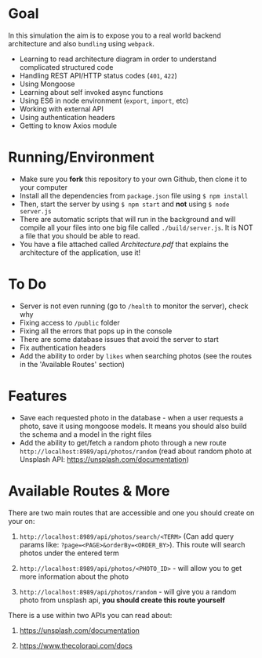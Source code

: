 # Goal

In this simulation the aim is to expose you to a real world backend architecture and also `bundling` using `webpack`.
- Learning to read architecture diagram in order to understand complicated structured code
- Handling REST API/HTTP status codes (`401`, `422`)
- Using Mongoose
- Learning about self invoked async functions
- Using ES6 in node environment (`export`, `import`, etc)
- Working with external API 
- Using authentication headers
- Getting to know Axios module

# Running/Environment

- Make sure you **fork** this repository to your own Github, then clone it to your computer
- Install all the dependencies from `package.json` file using `$ npm install `
- Then, start the server by using `$ npm start` and **not** using `$ node server.js`
- There are automatic scripts that will run in the background and will compile all your
files into one big file called `./build/server.js`.
It is NOT a file that you should be able to read.
- You have a file attached called _Architecture.pdf_ that explains the architecture of the application, use it!

# To Do

- Server is not even running (go to `/health` to monitor the server), check why
- Fixing access to `/public` folder
- Fixing all the errors that pops up in the console
- There are some database issues that avoid the server to start
- Fix authentication headers
- Add the ability to order by `likes` when searching photos (see the routes in the 'Available Routes' section)

# Features

- Save each requested photo in the database - when a user requests a photo, save it using mongoose models. It means you should also build the schema and a model in the right files
- Add the ability to get/fetch a random photo through a new route `http://localhost:8989/api/photos/random` (read about random photo at Unsplash API: https://unsplash.com/documentation)

# Available Routes & More

There are two main routes that are accessible and one you should create on your on:

1. `http://localhost:8989/api/photos/search/<TERM>` (Can add query params like: `?page=<PAGE>&orderBy=<ORDER_BY>`). 
This route will search photos under the entered term
 
2. `http://localhost:8989/api/photos/<PHOTO_ID>` - will allow you to get more information about the photo

3. `http://localhost:8989/api/photos/random` - will give you a random photo from unsplash api, **you should create this route yourself**

There is a use within two APIs you can read about:

1. https://unsplash.com/documentation

2. https://www.thecolorapi.com/docs

